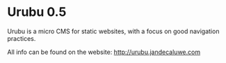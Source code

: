 Urubu 0.5
=========

Urubu is a micro CMS for static websites, with a focus on good navigation
practices.

All info can be found on the website: http://urubu.jandecaluwe.com
